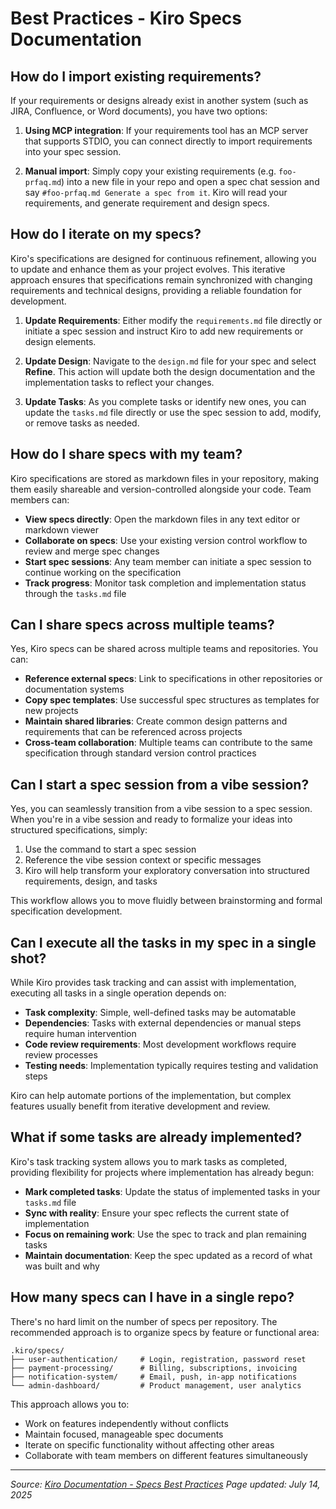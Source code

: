 # Best Practices - Kiro Specs Documentation

## How do I import existing requirements?

If your requirements or designs already exist in another system (such as JIRA, Confluence, or Word documents), you have two options:

1. **Using MCP integration**: If your requirements tool has an MCP server that supports STDIO, you can connect directly to import requirements into your spec session.

2. **Manual import**: Simply copy your existing requirements (e.g. `foo-prfaq.md`) into a new file in your repo and open a spec chat session and say `#foo-prfaq.md Generate a spec from it`. Kiro will read your requirements, and generate requirement and design specs.

## How do I iterate on my specs?

Kiro's specifications are designed for continuous refinement, allowing you to update and enhance them as your project evolves. This iterative approach ensures that specifications remain synchronized with changing requirements and technical designs, providing a reliable foundation for development.

1. **Update Requirements**: Either modify the `requirements.md` file directly or initiate a spec session and instruct Kiro to add new requirements or design elements.

2. **Update Design**: Navigate to the `design.md` file for your spec and select **Refine**. This action will update both the design documentation and the implementation tasks to reflect your changes.

3. **Update Tasks**: As you complete tasks or identify new ones, you can update the `tasks.md` file directly or use the spec session to add, modify, or remove tasks as needed.

## How do I share specs with my team?

Kiro specifications are stored as markdown files in your repository, making them easily shareable and version-controlled alongside your code. Team members can:

- **View specs directly**: Open the markdown files in any text editor or markdown viewer
- **Collaborate on specs**: Use your existing version control workflow to review and merge spec changes
- **Start spec sessions**: Any team member can initiate a spec session to continue working on the specification
- **Track progress**: Monitor task completion and implementation status through the `tasks.md` file

## Can I share specs across multiple teams?

Yes, Kiro specs can be shared across multiple teams and repositories. You can:

- **Reference external specs**: Link to specifications in other repositories or documentation systems
- **Copy spec templates**: Use successful spec structures as templates for new projects
- **Maintain shared libraries**: Create common design patterns and requirements that can be referenced across projects
- **Cross-team collaboration**: Multiple teams can contribute to the same specification through standard version control practices

## Can I start a spec session from a vibe session?

Yes, you can seamlessly transition from a vibe session to a spec session. When you're in a vibe session and ready to formalize your ideas into structured specifications, simply:

1. Use the command to start a spec session
2. Reference the vibe session context or specific messages
3. Kiro will help transform your exploratory conversation into structured requirements, design, and tasks

This workflow allows you to move fluidly between brainstorming and formal specification development.

## Can I execute all the tasks in my spec in a single shot?

While Kiro provides task tracking and can assist with implementation, executing all tasks in a single operation depends on:

- **Task complexity**: Simple, well-defined tasks may be automatable
- **Dependencies**: Tasks with external dependencies or manual steps require human intervention
- **Code review requirements**: Most development workflows require review processes
- **Testing needs**: Implementation typically requires testing and validation steps

Kiro can help automate portions of the implementation, but complex features usually benefit from iterative development and review.

## What if some tasks are already implemented?

Kiro's task tracking system allows you to mark tasks as completed, providing flexibility for projects where implementation has already begun:

- **Mark completed tasks**: Update the status of implemented tasks in your `tasks.md` file
- **Sync with reality**: Ensure your spec reflects the current state of implementation
- **Focus on remaining work**: Use the spec to track and plan remaining tasks
- **Maintain documentation**: Keep the spec updated as a record of what was built and why

## How many specs can I have in a single repo?

There's no hard limit on the number of specs per repository. The recommended approach is to organize specs by feature or functional area:

```
.kiro/specs/
├── user-authentication/     # Login, registration, password reset
├── payment-processing/      # Billing, subscriptions, invoicing
├── notification-system/     # Email, push, in-app notifications
└── admin-dashboard/         # Product management, user analytics
```

This approach allows you to:

- Work on features independently without conflicts
- Maintain focused, manageable spec documents
- Iterate on specific functionality without affecting other areas
- Collaborate with team members on different features simultaneously

---

_Source: [Kiro Documentation - Specs Best Practices](https://kiro.dev/docs/specs/best-practices/)_
_Page updated: July 14, 2025_
